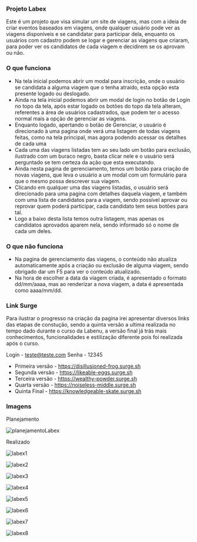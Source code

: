 ### Projeto Labex

Este é um projeto que visa simular um site de viagens, mas com a ideia de criar eventos baseados em viagens, onde qualquer usuário pode ver as viagens disponíveis e se candidatar para participar dela, enquanto os usuários com cadastro podem se logar e gerenciar as viagens que criaram, para poder ver os candidatos de cada viagem e decidirem se os aprovam ou não.

### O que funciona

- Na tela inicial podemos abrir um modal para inscrição, onde o usuário se candidata a alguma viagem que o tenha atraído, esta opção esta presente logado ou deslogado.
- Ainda na tela inicial podemos abrir um modal de login no botão de Login no topo da tela, após estar logado os botões do topo da tela alteram, referentes a área de usuários cadastrados, que podem ter o acesso normal mais a opção de gerenciar as viagens.
- Enquanto logado, apertando o botão de Gerenciar, o usuário é direcionado à uma pagina onde verá uma listagem de todas viagens feitas, como na tela principal, mas agora podendo acessar os detalhes de cada uma
-  Cada uma das viagens listadas tem ao seu lado um botão para exclusão, ilustrado com um buraco negro, basta clicar nele e o usuário será perguntado se tem certeza da ação que esta executando.
- Ainda nesta pagina de gerenciamento, temos um botão para criação de novas viagens, que leva o usuário a um modal com um formulário para que o mesmo possa descrever sua viagem.
- Clicando em qualquer uma das viagens listadas, o usuário será direcionado para uma pagina com detalhes daquela viagem, e também com uma lista de candidatos para a viagem, sendo possível aprovar ou reprovar quem poderá participar, cada candidato tem seus botões para tal.
- Logo a baixo desta lista temos outra listagem, mas apenas os candidatos aprovados aparem nela, sendo informado só o nome de cada um deles.

### O que não funciona

- Na pagina de gerenciamento das viagens, o conteúdo não atualiza automaticamente após a criação ou exclusão de alguma viagem, sendo obrigado dar um F5 para ver o conteúdo atualizado.
- Na hora de escolher a data da viagem criada, é apresentado o formato dd/mm/aaaa, mas ao renderizar a nova viagem, a data é apresentada como aaaa/mm/dd.

### Link Surge 

Para ilustrar o progresso na criação da pagina irei apresentar diversos links das etapas de constução, sendo a quinta versão a ultima realizada no tempo dado durante o curso da Labenu, a versão final já trás mais conhecimentos, funcionalidades e estilização diferente pois foi realizada após o curso.

Login - teste@teste.com
Senha - 12345

- Primeira versão - https://disillusioned-frog.surge.sh
- Segunda versão - https://likeable-eggs.surge.sh
- Terceira versão - https://wealthy-powder.surge.sh
- Quarta versão - https://noiseless-middle.surge.sh
- Quinta Final - https://knowledgeable-skate.surge.sh

### Imagens

Planejamento

![planejamentoLabex](https://user-images.githubusercontent.com/99031516/165429887-8d4334bc-454c-4306-a695-9039965a67c7.jpg)

Realizado

![labex1](https://user-images.githubusercontent.com/99031516/166168740-74c28d91-9bd5-4e1e-b7d3-ce5c7519fd05.jpg)

![labex2](https://user-images.githubusercontent.com/99031516/166168742-704c420a-b2e8-4566-ad86-680c77680170.jpg)

![labex3](https://user-images.githubusercontent.com/99031516/166168743-8e534faa-4d76-4dbf-94b0-934393c0a187.jpg)

![labex4](https://user-images.githubusercontent.com/99031516/166168744-74d98c82-be19-4ec2-83b9-cdb521596090.jpg)

![labex5](https://user-images.githubusercontent.com/99031516/166168746-9365623f-dd71-4fe7-b78a-f10e052d5dae.jpg)

![labex6](https://user-images.githubusercontent.com/99031516/166168749-535d443b-e970-4610-8a30-168be91d0102.jpg)

![labex7](https://user-images.githubusercontent.com/99031516/166168750-6622c384-ea59-436d-805e-f02b1a28c5ef.jpg)

![labex8](https://user-images.githubusercontent.com/99031516/166168751-5b91f0ea-7407-4426-a86d-a645d9bb5f9b.jpg)

